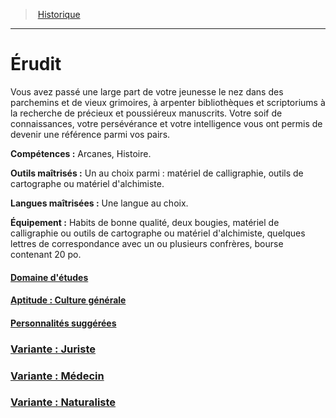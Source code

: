 ﻿---
!BackgroundItem
Abilities: Arcanes, Histoire.
MasteredTools: "Un au choix parmi : matériel de calligraphie, outils de cartographe ou matériel d'alchimiste."
MasteredLanguages: Une langue au choix.
Equipment: Habits de bonne qualité, deux bougies, matériel de calligraphie ou outils de cartographe ou matériel d'alchimiste, quelques lettres de correspondance avec un ou plusieurs confrères, bourse contenant 20 po.
Id: background_erudit_hd.md#Érudit
RootId: background_erudit_hd.md
ParentLink: backgrounds_hd.md
Name: Érudit
ParentName: Historique
NameLevel: 1
Attributes: {}
AttributesDictionary: >+
  {}

Description: >+
  Vous avez passé une large part de votre jeunesse le nez dans des parchemins et de vieux grimoires, à arpenter bibliothèques et scriptoriums à la recherche de précieux et poussiéreux manuscrits. Votre soif de connaissances, votre persévérance et votre intelligence vous ont permis de devenir une référence parmi vos pairs.

---
>  [Historique](hd_backgrounds.md)

---


# Érudit

Vous avez passé une large part de votre jeunesse le nez dans des parchemins et de vieux grimoires, à arpenter bibliothèques et scriptoriums à la recherche de précieux et poussiéreux manuscrits. Votre soif de connaissances, votre persévérance et votre intelligence vous ont permis de devenir une référence parmi vos pairs.

**Compétences :** Arcanes, Histoire.

**Outils maîtrisés :** Un au choix parmi : matériel de calligraphie, outils de cartographe ou matériel d'alchimiste.

**Langues maîtrisées :** Une langue au choix.

**Équipement :** Habits de bonne qualité, deux bougies, matériel de calligraphie ou outils de cartographe ou matériel d'alchimiste, quelques lettres de correspondance avec un ou plusieurs confrères, bourse contenant 20 po.



#### [Domaine d'études](hd_background_erudit_domaine_detudes.md)



#### [Aptitude : Culture générale](hd_background_erudit_aptitude_culture_generale.md)



#### [Personnalités suggérées](hd_background_erudit_personnalites_suggerees.md)



### [Variante : Juriste](hd_background_erudit_variante_juriste.md)



### [Variante : Médecin](hd_background_erudit_variante_medecin.md)



### [Variante : Naturaliste](hd_background_erudit_variante_naturaliste.md)

